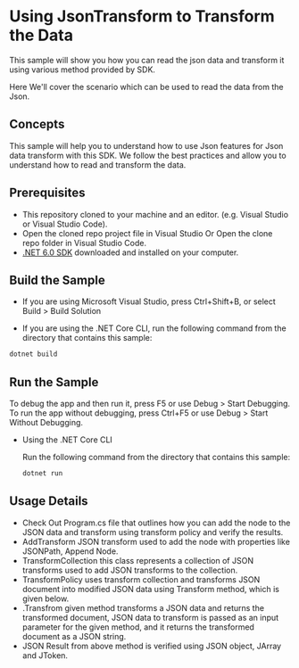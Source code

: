# Using JsonTransform to Transform the Data

This sample will show you how you can read the json data and transform it using various method provided by SDK.

Here We'll cover the scenario which can be used to read the data from the Json. 

## Concepts

This sample will help you to understand how to use Json features for Json data transform with this SDK. We follow the best practices and allow you to understand how to read and transform the data. 

## Prerequisites

- This repository cloned to your machine and an editor. (e.g. Visual Studio or Visual Studio Code). 
- Open the cloned repo project file in Visual Studio Or Open the clone repo folder in Visual Studio Code. 
- [.NET 6.0 SDK](https://dotnet.microsoft.com/download) downloaded and installed on your computer.

## Build the Sample 

- If you are using Microsoft Visual Studio, press Ctrl+Shift+B, or select Build > Build Solution 

- If you are using the .NET Core CLI, run the following command from the directory that contains this sample: 

```bash
dotnet build
```

## Run the Sample 

To debug the app and then run it, press F5 or use Debug > Start Debugging. To run the app without debugging, press Ctrl+F5 or use Debug > Start Without Debugging. 

- Using the .NET Core CLI 

    Run the following command from the directory that contains this sample: 

    ```bash
    dotnet run
    ```

## Usage Details 
- Check Out  Program.cs file that outlines how you can add the node to the JSON data and transform using transform policy and verify the results.
- AddTransform JSON transform used to add the node with properties like JSONPath, Append Node. 
- TransformCollection this class represents a collection of JSON transforms used to add JSON transforms to the collection.  
- TransformPolicy uses transform collection and transforms JSON document into modified JSON data using Transform method, which is given below. 
- .Transfrom given method transforms a JSON data and returns the transformed document, JSON data to transform is passed as an input parameter for the given method, and it returns the transformed document as a JSON string.  
- JSON Result from above method is verified using JSON object, JArray and JToken. 

 
